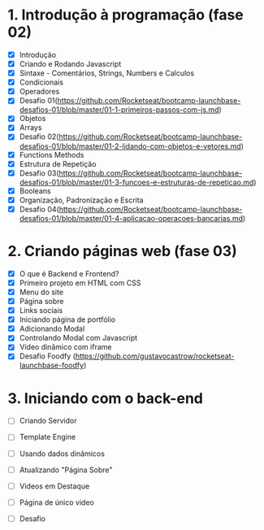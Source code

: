 
# 1. Introdução à programação (fase 02)


- [X] Introdução
- [X] Criando e Rodando Javascript
- [X] Sintaxe - Comentários, Strings, Numbers e Calculos
- [X] Condicionais
- [X] Operadores
- [X] Desafio 01(https://github.com/Rocketseat/bootcamp-launchbase-desafios-01/blob/master/01-1-primeiros-passos-com-js.md)
- [X] Objetos
- [X] Arrays
- [X] Desafio 02(https://github.com/Rocketseat/bootcamp-launchbase-desafios-01/blob/master/01-2-lidando-com-objetos-e-vetores.md)
- [X] Functions Methods
- [X] Estrutura de Repetição
- [X] Desafio 03(https://github.com/Rocketseat/bootcamp-launchbase-desafios-01/blob/master/01-3-funcoes-e-estruturas-de-repeticao.md)
- [X] Booleans
- [X] Organização, Padronização e Escrita
- [X] Desafio 04(https://github.com/Rocketseat/bootcamp-launchbase-desafios-01/blob/master/01-4-aplicacao-operacoes-bancarias.md)

# 2. Criando páginas web (fase 03)

- [X] O que é Backend e Frontend?
- [X] Primeiro projeto em HTML com CSS
- [X] Menu do site
- [X] Página sobre
- [X] Links sociais
- [X] Iniciando página de portfólio
- [X] Adicionando Modal
- [X] Controlando Modal com Javascript
- [X] Vídeo dinâmico com iframe
- [X] Desafio Foodfy (https://github.com/gustavocastrow/rocketseat-launchbase-foodfy)

# 3. Iniciando com o back-end

- [ ] Criando Servidor
- [ ] Template Engine
- [ ] Usando dados dinâmicos
- [ ] Atualizando "Página Sobre"
- [ ] Videos em Destaque
- [ ] Página de único video
- [ ] Desafio



